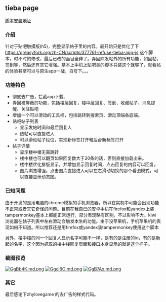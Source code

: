 ## tieba page

[脚本安装地址](https://greasyfork.org/zh-CN/scripts/390510-tieba-page)


### 介绍 

针对于贴吧触摸版(h5)，完整显示帖子里的内容。最开始只是优化了下 https://greasyfork.org/zh-CN/scripts/377761-refuse-tieba-app-js  这个脚本，时不时的修改，最后已改的面目全非了。弄回除发帖外的所有功能，如回帖，签到等，然后还有其它增强。基本上手机上贴吧类的脚本只装这个就够了，就看帖的体验甚至可以与原生app一战，自夸下。。。

### 功能特色

- 彻底去广告，拦截app下载、
- 弄回被屏蔽的功能，包括楼层回复，楼中层回复、签到、收藏帖子、消息提醒、关注贴吧
- 增加一个可以滑动的工具栏，包括跳转到搜索页、滑动顶端各底端。
- 贴吧帖子列表
  - 显示发帖时间和最后回复人
  - 热帖可以直接进入
  - 可以滑动帖子栏位，实现新标签打开和后台新标签打开
- 帖子详情
  - 显示楼中楼无需跳转
  - 楼中楼也可以翻页如果回复数大于20条的话，否则直接加载出来。
  - 楼中楼优化排版显示，并增加显示回复时间，点击回复的内容可以回复。
  - 图片浏览增强，点击图片直接进入可以左右滑动切换的那个看图模式，可以直接显示动态图。

### 已知问题

​      由于开发的是用电脑的chrome模拟的手机浏览器，所以在实机中可能会出现功能不正常或者其它奇怪的问题。目前在我自已的安卓手机在firefox和yandex上装tampermonkey基本上都能正常运行，部分表现略有区别，不过影响不大。kiwi 浏览器在帖子列表中左右滑动会触发本生的功能。由于没苹果机，手机苹果机的表现如何不知道。所以推荐还是用firefox或yandex装tampermonkey使用这个脚本

​     另外，楼中楼的同一个回复人显示名字可能不一样，是有的是注册的id，有的是新起的名字，这个因为抓取的楼中楼回复页面和接口本身显示的就是这个样子。

### 截图预览

[![GgBb4K.md.png](https://s1.ax1x.com/2020/04/07/GgBb4K.md.png)](https://imgchr.com/i/GgBb4K)
[![Ggci6O.md.png](https://s1.ax1x.com/2020/04/07/Ggci6O.md.png)](https://imgchr.com/i/Ggci6O)
[![GgB7Ax.md.png](https://s1.ax1x.com/2020/04/07/GgB7Ax.md.png)](https://imgchr.com/i/GgB7Ax)

### 其它

最后感谢下zhylovegame 的去广告的样式代码。
